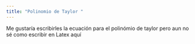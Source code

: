 ```yaml
---
title: "Polinomio de Taylor "
---
```


Me gustaría escribirles la ecuación para el polinómio de taylor pero aun no sé como escribir en Latex aquí 
